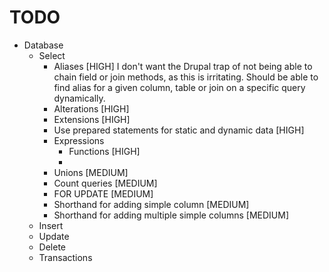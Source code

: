 TODO
====

* Database
  * Select
    * Aliases [HIGH]
      I don't want the Drupal trap of not being able to chain field or join
      methods, as this is irritating. Should be able to find alias for a given
      column, table or join on a specific query dynamically.
    * Alterations [HIGH]
    * Extensions [HIGH]
    * Use prepared statements for static and dynamic data [HIGH]
    * Expressions
      * Functions [HIGH]
      * 
    * Unions [MEDIUM]
    * Count queries [MEDIUM]
    * FOR UPDATE [MEDIUM]
    * Shorthand for adding simple column [MEDIUM]
    * Shorthand for adding multiple simple columns [MEDIUM]
  * Insert
  * Update
  * Delete
  * Transactions
  